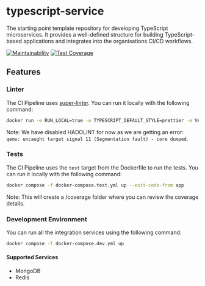 # typescript-service

The starting point template repository for developing TypeScript microservices. It provides a well-defined structure for building TypeScript-based applications and integrates into the organisations CI/CD workflows.

[![Maintainability](https://api.codeclimate.com/v1/badges/7f1efd504c8530d6d5b7/maintainability)](https://codeclimate.com/github/TogetherCrew/typescript-service/maintainability)
[![Test Coverage](https://api.codeclimate.com/v1/badges/7f1efd504c8530d6d5b7/test_coverage)](https://codeclimate.com/github/TogetherCrew/typescript-service/test_coverage)

## Features

### Linter

The CI Pipeline uses [super-linter](https://github.com/super-linter/super-linter). You can run it locally with the following command:

```bash
docker run -e RUN_LOCAL=true -e TYPESCRIPT_DEFAULT_STYLE=prettier -e VALIDATE_DOCKERFILE_HADOLINT=false -v $(pwd):/tmp/lint github/super-linter:slim-latest
```

Note: We have disabled HADOLINT for now as we are getting an error: `qemu: uncaught target signal 11 (Segmentation fault) - core dumped`.

### Tests

The CI Pipeline uses the `test` target from the Dockerfile to run the tests. You can run it locally with the following command:

```bash
docker compose -f docker-compose.test.yml up --exit-code-from app
```

Note: This will create a /coverage folder where you can review the coverage details.

### Development Environment

You can run all the integration services using the following command:

```bash
docker compose -f docker-compose.dev.yml up
```

#### Supported Services

- MongoDB
- Redis
